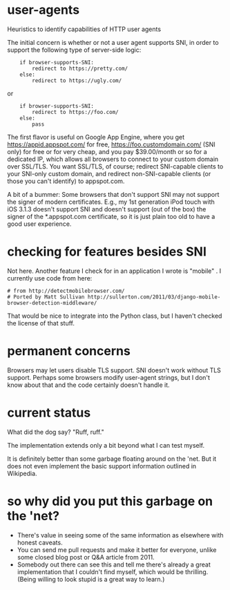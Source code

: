 user-agents
===========

Heuristics to identify capabilities of HTTP user agents

The initial concern is whether or not a user agent supports SNI, in order to support the following
type of server-side logic:

```
    if browser-supports-SNI:
        redirect to https://pretty.com/
    else:
        redirect to https://ugly.com/
```

or

```
    if browser-supports-SNI:
        redirect to https://foo.com/
    else:
        pass
```

The first flavor is useful on Google App Engine, where you get https://appid.appspot.com/ for free, https://foo.customdomain.com/ (SNI only) for free or for very cheap, and you pay $39.00/month or so for a dedicated IP, which allows all browsers to connect to your custom domain over SSL/TLS.  You want SSL/TLS, of course; redirect SNI-capable clients to your SNI-only custom domain, and redirect non-SNI-capable clients (or those you can't identify) to appspot.com.

A bit of a bummer: Some browsers that don't support SNI may not support the signer of modern certificates.  E.g., my 1st generation iPod touch with iOS 3.1.3 doesn't support SNI and doesn't support (out of the box) the signer of the *.appspot.com certificate, so it is just plain too old to have a good user experience.

checking for features besides SNI
=================================

Not here.  Another feature I check for in an application I wrote is "mobile" .  I currently use code from here:

```
# from http://detectmobilebrowser.com/
# Ported by Matt Sullivan http://sullerton.com/2011/03/django-mobile-browser-detection-middleware/
```

That would be nice to integrate into the Python class, but I haven't checked the license of that stuff.

permanent concerns
==================

Browsers may let users disable TLS support.  SNI doesn't work without TLS support.  Perhaps some browsers modify user-agent strings, but I don't know about that and the code certainly doesn't handle it.

current status
==============

What did the dog say?  "Ruff, ruff."

The implementation extends only a bit beyond what I can test myself.

It is definitely better than some garbage floating around on the 'net.  But it does not even implement the basic support information outlined in Wikipedia.

so why did you put this garbage on the 'net?
============================================

* There's value in seeing some of the same information as elsewhere with honest caveats.
* You can send me pull requests and make it better for everyone, unlike some closed blog post or Q&A article from 2011.
* Somebody out there can see this and tell me there's already a great implementation that I couldn't find myself, which would be thrilling.  (Being willing to look stupid is a great way to learn.)
